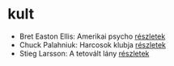 # kult

- Bret Easton Ellis: Amerikai psycho [részletek](../_details/Bret%20Easton%20Ellis.md#id_1446)
- Chuck Palahniuk: Harcosok klubja [részletek](../_details/Chuck%20Palahniuk.md#id_660)
- Stieg Larsson: A tetovált lány [részletek](../_details/Stieg%20Larsson.md#id_29)